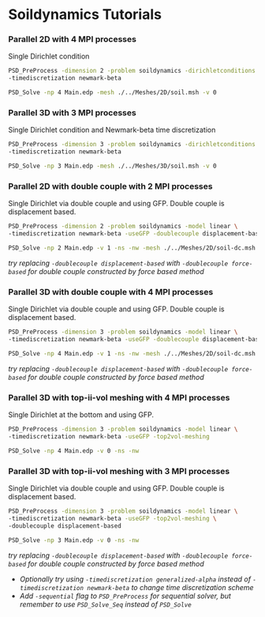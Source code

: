 # Soildynamics Tutorials #



### Parallel 2D with 4 MPI processes ###

Single Dirichlet condition

```bash
PSD_PreProcess -dimension 2 -problem soildynamics -dirichletconditions 1 \
-timediscretization newmark-beta
```

```bash
PSD_Solve -np 4 Main.edp -mesh ./../Meshes/2D/soil.msh -v 0
```





### Parallel 3D with 3 MPI processes ###

Single Dirichlet condition and Newmark-beta time discretization

```bash
PSD_PreProcess -dimension 3 -problem soildynamics -dirichletconditions 1 \
-timediscretization newmark-beta
```

```bash
PSD_Solve -np 3 Main.edp -mesh ./../Meshes/3D/soil.msh -v 0
```







### Parallel 2D with double couple with 2 MPI processes ###

Single Dirichlet via double couple and using GFP. Double couple is displacement based. 

```bash
PSD_PreProcess -dimension 2 -problem soildynamics -model linear \
-timediscretization newmark-beta -useGFP -doublecouple displacement-based
```

```bash
PSD_Solve -np 2 Main.edp -v 1 -ns -nw -mesh ./../Meshes/2D/soil-dc.msh
```

*try replacing `-doublecouple displacement-based` with `-doublecouple force-based` for double couple constructed by force based method*





### Parallel 3D with double couple with 4 MPI processes ###

Single Dirichlet via double couple and using GFP. Double couple is displacement based. 

```bash
PSD_PreProcess -dimension 3 -problem soildynamics -model linear \
-timediscretization newmark-beta -useGFP -doublecouple displacement-based
```

```bash
PSD_Solve -np 4 Main.edp -v 1 -ns -nw -mesh ./../Meshes/2D/soil-dc.msh
```

*try replacing `-doublecouple displacement-based` with `-doublecouple force-based` for double couple constructed by force based method*





### Parallel 3D with top-ii-vol meshing with 4 MPI processes ###

Single Dirichlet at the bottom and using GFP.

```bash
PSD_PreProcess -dimension 3 -problem soildynamics -model linear \
-timediscretization newmark-beta -useGFP -top2vol-meshing
```

```bash
PSD_Solve -np 4 Main.edp -v 0 -ns -nw 
```





### Parallel 3D with top-ii-vol meshing with 3 MPI processes ###

Single Dirichlet via double couple and using GFP. Double couple is displacement based. 

```bash
PSD_PreProcess -dimension 3 -problem soildynamics -model linear \
-timediscretization newmark-beta -useGFP -top2vol-meshing \
-doublecouple displacement-based
```

```bash
PSD_Solve -np 3 Main.edp -v 0 -ns -nw 
```

*try replacing `-doublecouple displacement-based` with `-doublecouple force-based` for double couple constructed by force based method*



- *Optionally try using `-timediscretization generalized-alpha` instead of `-timediscretization newmark-beta` to change time discretization scheme*
- *Add `-sequential` flag to `PSD_PreProcess` for sequential solver, but remember to use `PSD_Solve_Seq` instead of `PSD_Solve`*
